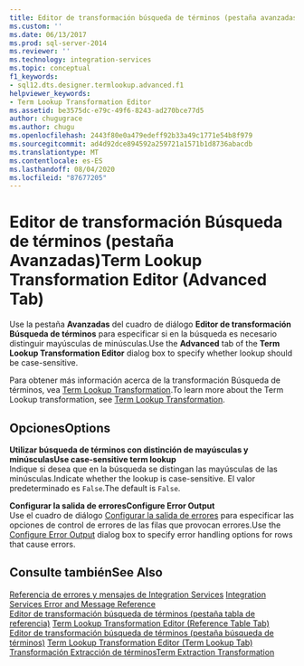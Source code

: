 ```yaml
---
title: Editor de transformación búsqueda de términos (pestaña avanzadas) | Microsoft Docs
ms.custom: ''
ms.date: 06/13/2017
ms.prod: sql-server-2014
ms.reviewer: ''
ms.technology: integration-services
ms.topic: conceptual
f1_keywords:
- sql12.dts.designer.termlookup.advanced.f1
helpviewer_keywords:
- Term Lookup Transformation Editor
ms.assetid: be3575dc-e79c-49f6-8243-ad270bce77d5
author: chugugrace
ms.author: chugu
ms.openlocfilehash: 2443f80e0a479edeff92b33a49c1771e54b8f979
ms.sourcegitcommit: ad4d92dce894592a259721a1571b1d8736abacdb
ms.translationtype: MT
ms.contentlocale: es-ES
ms.lasthandoff: 08/04/2020
ms.locfileid: "87677205"
---
```

# <a name="term-lookup-transformation-editor-advanced-tab"></a><span data-ttu-id="6c01f-102">Editor de transformación Búsqueda de términos (pestaña Avanzadas)</span><span class="sxs-lookup"><span data-stu-id="6c01f-102">Term Lookup Transformation Editor (Advanced Tab)</span></span>
  <span data-ttu-id="6c01f-103">Use la pestaña **Avanzadas** del cuadro de diálogo **Editor de transformación Búsqueda de términos** para especificar si en la búsqueda es necesario distinguir mayúsculas de minúsculas.</span><span class="sxs-lookup"><span data-stu-id="6c01f-103">Use the **Advanced** tab of the **Term Lookup Transformation Editor** dialog box to specify whether lookup should be case-sensitive.</span></span>  
  
 <span data-ttu-id="6c01f-104">Para obtener más información acerca de la transformación Búsqueda de términos, vea [Term Lookup Transformation](data-flow/transformations/lookup-transformation.md).</span><span class="sxs-lookup"><span data-stu-id="6c01f-104">To learn more about the Term Lookup transformation, see [Term Lookup Transformation](data-flow/transformations/lookup-transformation.md).</span></span>  
  
## <a name="options"></a><span data-ttu-id="6c01f-105">Opciones</span><span class="sxs-lookup"><span data-stu-id="6c01f-105">Options</span></span>  
 <span data-ttu-id="6c01f-106">**Utilizar búsqueda de términos con distinción de mayúsculas y minúsculas**</span><span class="sxs-lookup"><span data-stu-id="6c01f-106">**Use case-sensitive term lookup**</span></span>  
 <span data-ttu-id="6c01f-107">Indique si desea que en la búsqueda se distingan las mayúsculas de las minúsculas.</span><span class="sxs-lookup"><span data-stu-id="6c01f-107">Indicate whether the lookup is case-sensitive.</span></span> <span data-ttu-id="6c01f-108">El valor predeterminado es `False`.</span><span class="sxs-lookup"><span data-stu-id="6c01f-108">The default is `False`.</span></span>  
  
 <span data-ttu-id="6c01f-109">**Configurar la salida de errores**</span><span class="sxs-lookup"><span data-stu-id="6c01f-109">**Configure Error Output**</span></span>  
 <span data-ttu-id="6c01f-110">Use el cuadro de diálogo [Configurar la salida de errores](../../2014/integration-services/configure-error-output.md) para especificar las opciones de control de errores de las filas que provocan errores.</span><span class="sxs-lookup"><span data-stu-id="6c01f-110">Use the [Configure Error Output](../../2014/integration-services/configure-error-output.md) dialog box to specify error handling options for rows that cause errors.</span></span>  
  
## <a name="see-also"></a><span data-ttu-id="6c01f-111">Consulte también</span><span class="sxs-lookup"><span data-stu-id="6c01f-111">See Also</span></span>  
 <span data-ttu-id="6c01f-112">[Referencia de errores y mensajes de Integration Services](../../2014/integration-services/integration-services-error-and-message-reference.md) </span><span class="sxs-lookup"><span data-stu-id="6c01f-112">[Integration Services Error and Message Reference](../../2014/integration-services/integration-services-error-and-message-reference.md) </span></span>  
 <span data-ttu-id="6c01f-113">[Editor de transformación búsqueda de términos &#40;pestaña tabla de referencia&#41;](../../2014/integration-services/term-lookup-transformation-editor-reference-table-tab.md) </span><span class="sxs-lookup"><span data-stu-id="6c01f-113">[Term Lookup Transformation Editor &#40;Reference Table Tab&#41;](../../2014/integration-services/term-lookup-transformation-editor-reference-table-tab.md) </span></span>  
 <span data-ttu-id="6c01f-114">[Editor de transformación búsqueda de términos &#40;pestaña búsqueda de términos&#41;](../../2014/integration-services/term-lookup-transformation-editor-term-lookup-tab.md) </span><span class="sxs-lookup"><span data-stu-id="6c01f-114">[Term Lookup Transformation Editor &#40;Term Lookup Tab&#41;](../../2014/integration-services/term-lookup-transformation-editor-term-lookup-tab.md) </span></span>  
 [<span data-ttu-id="6c01f-115">Transformación Extracción de términos</span><span class="sxs-lookup"><span data-stu-id="6c01f-115">Term Extraction Transformation</span></span>](data-flow/transformations/term-extraction-transformation.md)  
  
  
